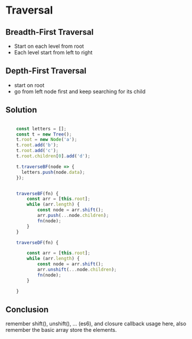# Traversal

## Breadth-First Traversal

- Start on each level from root
- Each level start from left to right



## Depth-First Traversal

- start on root
- go from left node first and keep searching for its child



## Solution

````javascript

    const letters = [];
    const t = new Tree();
    t.root = new Node('a');
    t.root.add('b');
    t.root.add('c');
    t.root.children[0].add('d');

    t.traverseBF(node => {
      letters.push(node.data);
    });


    traverseBF(fn) {
        const arr = [this.root];
        while (arr.length) {
            const node = arr.shift();
            arr.push(...node.children);
            fn(node);
        }
    }

    traverseDF(fn) {

        const arr = [this.root];
        while (arr.length) {
            const node = arr.shift();
            arr.unshift(...node.children);
            fn(node);
        }

    }


````


## Conclusion

remember shift(), unshift(), ... (es6), and closure callback usage here, also remember the basic array store the elements.